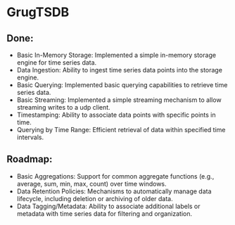 # GrugTSDB

## Done:
* Basic In-Memory Storage: Implemented a simple in-memory storage engine for time series data.
* Data Ingestion: Ability to ingest time series data points into the storage engine.
* Basic Querying: Implemented basic querying capabilities to retrieve time series data.
* Basic Streaming: Implemented a simple streaming mechanism to allow streaming writes to a udp client.
* Timestamping: Ability to associate data points with specific points in time.
* Querying by Time Range: Efficient retrieval of data within specified time intervals. 

## Roadmap:
* Basic Aggregations: Support for common aggregate functions (e.g., average, sum, min, max, count) over time windows.
* Data Retention Policies: Mechanisms to automatically manage data lifecycle, including deletion or archiving of older data.
* Data Tagging/Metadata: Ability to associate additional labels or metadata with time series data for filtering and organization.